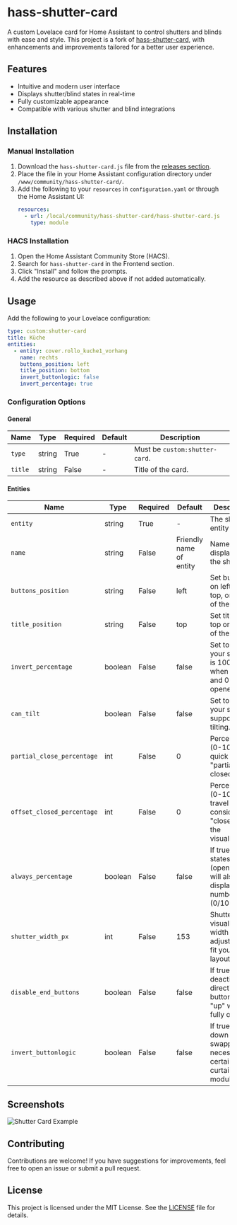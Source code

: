 # hass-shutter-card

A custom Lovelace card for Home Assistant to control shutters and blinds with ease and style. This project is a fork of [hass-shutter-card](https://github.com/Deejayfool/hass-shutter-card), with enhancements and improvements tailored for a better user experience.

## Features

- Intuitive and modern user interface
- Displays shutter/blind states in real-time
- Fully customizable appearance
- Compatible with various shutter and blind integrations

## Installation

### Manual Installation

1. Download the `hass-shutter-card.js` file from the [releases section](https://github.com/DevHoH/adjustable-shutter/releases).
2. Place the file in your Home Assistant configuration directory under `/www/community/hass-shutter-card/`.
3. Add the following to your `resources` in `configuration.yaml` or through the Home Assistant UI:
   ```yaml
   resources:
     - url: /local/community/hass-shutter-card/hass-shutter-card.js
       type: module
   ```

### HACS Installation

1. Open the Home Assistant Community Store (HACS).
2. Search for `hass-shutter-card` in the Frontend section.
3. Click "Install" and follow the prompts.
4. Add the resource as described above if not added automatically.

## Usage

Add the following to your Lovelace configuration:

```yaml
type: custom:shutter-card
title: Küche
entities:
  - entity: cover.rollo_kuche1_vorhang
    name: rechts
    buttons_position: left
    title_position: bottom
    invert_buttonlogic: false
    invert_percentage: true

```

### Configuration Options

#### General
| Name              | Type    | Required | Default | Description                                   |
|-------------------|---------|----------|---------|-----------------------------------------------|
| `type`            | string  | True     | -       | Must be `custom:shutter-card`.               |
| `title`           | string  | False    | -       | Title of the card.                           |

#### Entities
| Name                      | Type    | Required | Default                 | Description                                                                         |
|---------------------------|---------|----------|-------------------------|-------------------------------------------------------------------------------------|
| `entity`                  | string  | True     | -                       | The shutter entity ID.                                                              |
| `name`                    | string  | False    | Friendly name of entity | Name to display for the shutter.                                                   |
| `buttons_position`        | string  | False    | left                    | Set buttons on left, right, top, or bottom of the shutter.                          |
| `title_position`          | string  | False    | top                     | Set title on top or bottom of the shutter.                                          |
| `invert_percentage`       | boolean | False    | false                   | Set to true if your shutter is 100% when closed and 0% when opened.                 |
| `can_tilt`                | boolean | False    | false                   | Set to true if your shutters support tilting.                                       |
| `partial_close_percentage`| int     | False    | 0                       | Percentage (0-100) for a quick "partially closed" state.                            |
| `offset_closed_percentage`| int     | False    | 0                       | Percentage (0-100) of travel considered "closed" in the visualization.              |
| `always_percentage`       | boolean | False    | false                   | If true, end states (open/closed) will also be displayed as numbers (0/100%).       |
| `shutter_width_px`        | int     | False    | 153                     | Shutter visualization width in px, adjustable to fit your layout.                  |
| `disable_end_buttons`     | boolean | False    | false                   | If true, deactivates direction buttons (e.g., "up" when fully open).                |
| `invert_buttonlogic`     | boolean | False    | false                   | If true, up and down are swapped, necessary for certain curtain modules.             |

## Screenshots

![Shutter Card Example](https://via.placeholder.com/800x400)

## Contributing

Contributions are welcome! If you have suggestions for improvements, feel free to open an issue or submit a pull request.

## License

This project is licensed under the MIT License. See the [LICENSE](LICENSE) file for details.
